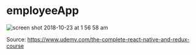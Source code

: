 # employeeApp

![screen shot 2018-10-23 at 1 56 58 am](https://user-images.githubusercontent.com/14586673/47342656-dbd4f900-d6c1-11e8-8d23-65a548001994.png)

Source: https://www.udemy.com/the-complete-react-native-and-redux-course
